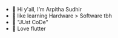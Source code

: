 - 👋 Hi y'all, I’m Arpitha Sudhir
- 👀 like learning Hardware > Software tbh
- 🌱 "JUst CoDe"
- 💞️ Love flutter
<!---
Jemipaul123/Jemipaul123 is a ✨ special ✨ repository because its `README.md` (this file) appears on your GitHub profile.
You can click the Preview link to take a look at your changes.
--->



